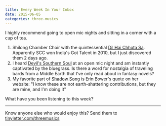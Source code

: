 ```yaml
---
title: Every Week In Your Inbox
date: 2015-06-05
categories: three-musics
---
```


 <div>I highly recommend going to open mic nights and sitting in a corner with a cup of tea. </div>

<ol>
	<li>Shilong Chamber Choir with the quintessential <a href="https://www.youtube.com/watch?v=Vq7aa54xoCE">Dil Hai Chhota Sa</a>. Apparently SCC won India's Got Talent in 2010, but I just discovered them 2 days ago.</li>
	<li>I heard <a href="https://www.youtube.com/watch?v=ERKmejx6J3Y">Devil's Southern Soul</a> at an open mic night and am instantly captivated by the bluegrass. Is there a word for nostalgia of traveling bards from a Middle Earth that I've only read about in fantasy novels?</li>
	<li>My favorite part of <a href="https://erinbower.bandcamp.com/track/shadow-song">Shadow Song</a> is Erin Bower's quote on her website: "I know these are not earth-shattering contributions, but they are mine, and I'm doing it"</li>
</ol>
What have you been listening to this week?

<hr> Know anyone else who would enjoy this? Send them to <a href="http://tinyletter.com/threemusics">tinyletter.com/threemusics</a> 
